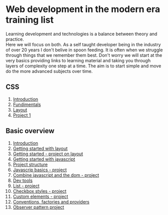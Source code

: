 # Web development in the modern era training list

Learning development and technologies is a balance between theory and practice.  
Here we will focus on both. As a self taught developer being in the industry of over 20 years I don't belive in spoon feeding.
It is often when we struggle through things that we remember them best. Don't worry we will start at the very basics providing links to learning material and taking you through layers of complexity one step at a time. The aim is to start simple and move do the more advanced subjects over time.

## CSS
1. [Introduction](https://github.com/caperaven/training/blob/master/css/01.introduction.md)
1. [Fundimentals](https://github.com/caperaven/training/blob/master/css/02.fundimentals.md)
1. [Layout](https://github.com/caperaven/training/blob/master/css/03.layout.md)
1. [Project 1](https://github.com/caperaven/training/blob/master/css/05.project1.md)

## Basic overview

1. [Introduction](https://github.com/caperaven/training/blob/master/basic/01.introduction.md)
1. [Getting started with layout](https://github.com/caperaven/training/blob/master/basic/02.html.layout.md)
1. [Getting started - project on layout](https://github.com/caperaven/training/blob/master/basic/03.project-layout.md)
1. [Getting started with javascript](https://github.com/caperaven/training/blob/master/basic/04.javascript-getting-started.md)
1. [Project structure](https://github.com/caperaven/training/blob/master/basic/05.project-structure.md)
1. [Javascrip basics - project](https://github.com/caperaven/training/blob/master/basic/06.%20Javascript%20project.md)
1. [Combine javascript and the dom - project](https://github.com/caperaven/training/blob/master/basic/07.Combine%20javascript%20and%20dom%20project.md)
1. [Dev tools](https://github.com/caperaven/training/blob/master/basic/08.dev%20tools.md)
1. [List - project](https://github.com/caperaven/training/blob/master/basic/09.Batch%20dom%20updates%20-%20project.md)
1. [Checkbox styles - project](https://github.com/caperaven/training/blob/master/basic/10.Checkbox%20styles%20-%20project.md)
1. [Custom elements - project](https://github.com/caperaven/training/blob/master/basic/11.Custom%20elements%20-%20project.md)
1. [Conventions, factories and providers](https://github.com/caperaven/training/blob/master/basic/12.%20Conventions%20factories%20and%20providers.md)
1. [Observer pattern project](https://github.com/caperaven/training/blob/master/basic/13.Observers.md)





